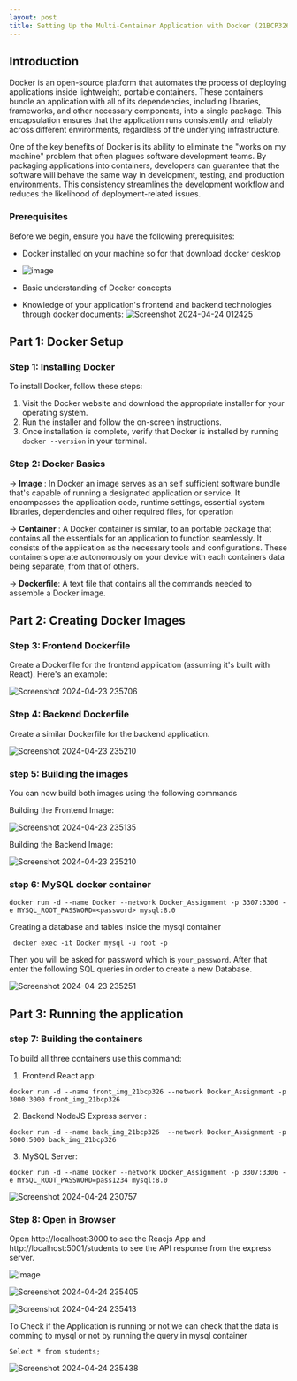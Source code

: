 ```yaml
---
layout: post
title: Setting Up the Multi-Container Application with Docker (21BCP326)
---
```



## Introduction
Docker is an open-source platform that automates the process of deploying applications inside lightweight, portable containers. These containers bundle an application with all of its dependencies, including libraries, frameworks, and other necessary components, into a single package. This encapsulation ensures that the application runs consistently and reliably across different environments, regardless of the underlying infrastructure.

One of the key benefits of Docker is its ability to eliminate the "works on my machine" problem that often plagues software development teams. By packaging applications into containers, developers can guarantee that the software will behave the same way in development, testing, and production environments. This consistency streamlines the development workflow and reduces the likelihood of deployment-related issues.

### Prerequisites
Before we begin, ensure you have the following prerequisites:
- Docker installed on your machine so for that download docker desktop
- ![image](https://github.com/Aaryan33/aaryan33.github.io/assets/97274994/b9fb5247-b4af-4291-b4ca-81b59456071b
)

- Basic understanding of Docker concepts 
- Knowledge of your application's frontend and backend technologies through docker documents: 
![Screenshot 2024-04-24 012425](https://github.com/Aaryan33/aaryan33.github.io/assets/97274994/01bb8642-82f8-4982-b470-fdf555026c6b
)



## Part 1: Docker Setup
### Step 1: Installing Docker
To install Docker, follow these steps:
1. Visit the Docker website and download the appropriate installer for your operating system.
2. Run the installer and follow the on-screen instructions.
3. Once installation is complete, verify that Docker is installed by running `docker --version` in your terminal.

### Step 2: Docker Basics

-> **Image** : In Docker an image serves as an self sufficient software bundle that's capable of running a designated application or service. It encompasses the application code, runtime settings, essential system libraries, dependencies and other required files, for operation

-> **Container**  :  A Docker container is similar, to an portable package that contains all the essentials for an application to function seamlessly. It consists of the application as the necessary tools and configurations. These containers operate autonomously on your device with each containers data being separate, from that of others.

-> **Dockerfile**: A text file that contains all the commands needed to assemble a Docker image.

## Part 2: Creating Docker Images
### Step 3: Frontend Dockerfile
Create a Dockerfile for the frontend application (assuming it's built with React). Here's an example:
  
![Screenshot 2024-04-23 235706](https://github.com/Aaryan33/aaryan33.github.io/assets/97274994/7fb6f66a-8020-4124-b08e-296d60d125b5
)



### Step 4: Backend Dockerfile
Create a similar Dockerfile for the backend application.

![Screenshot 2024-04-23 235210](https://github.com/Aaryan33/aaryan33.github.io/assets/97274994/9b9f6949-b328-4c66-9a35-5fd0acd007e8
)




### step 5: Building the images

You can now build both images using the following commands

Building the Frontend Image:

![Screenshot 2024-04-23 235135](https://github.com/Aaryan33/aaryan33.github.io/assets/97274994/ad9d1b55-9f32-45f4-b377-3b2d52f35fe0
)


Building the Backend Image:

![Screenshot 2024-04-23 235210](https://github.com/Aaryan33/aaryan33.github.io/assets/97274994/9b9f6949-b328-4c66-9a35-5fd0acd007e8)



### step 6: MySQL docker  container

```
docker run -d --name Docker --network Docker_Assignment -p 3307:3306 -e MYSQL_ROOT_PASSWORD=<password> mysql:8.0
```

Creating a database and tables inside the mysql container 

```
 docker exec -it Docker mysql -u root -p
 ```
 Then you will be asked for password which is  `your_password`. 
 After that enter the following SQL queries in order to create a new Database.

![Screenshot 2024-04-23 235251](https://github.com/Aaryan33/aaryan33.github.io/assets/97274994/fb874137-577e-4306-a02d-3cf70f9bfda7
)



## Part 3:  Running the application 
### step 7: Building the containers 
To build all three containers use this command:

1. Frontend  React app:
```
docker run -d --name front_img_21bcp326 --network Docker_Assignment -p 3000:3000 front_img_21bcp326
```

2. Backend NodeJS Express server :
```
docker run -d --name back_img_21bcp326  --network Docker_Assignment -p 5000:5000 back_img_21bcp326 
```
3. MySQL Server:
```
docker run -d --name Docker --network Docker_Assignment -p 3307:3306 -e MYSQL_ROOT_PASSWORD=pass1234 mysql:8.0
```
![Screenshot 2024-04-24 230757](https://github.com/Aaryan33/aaryan33.github.io/assets/97274994/9754d61f-10ea-4a4c-b6d3-26d490f8736f
)


### Step 8: Open in Browser
Open http://localhost:3000 to see the Reacjs App and http://localhost:5001/students to see the API response from the express server.

![image](https://github.com/Aaryan33/aaryan33.github.io/assets/97274994/8eb8bda0-57b6-47fd-853f-d8ffcc3e52b5
)


![Screenshot 2024-04-24 235405](https://github.com/Aaryan33/aaryan33.github.io/assets/97274994/8bf53eb8-71d5-44e4-a648-6a8ac8af4ce8
)

![Screenshot 2024-04-24 235413](https://github.com/Aaryan33/aaryan33.github.io/assets/97274994/5f2cc062-69bf-4135-a01f-982d66f28bd2
)



To Check if the Application is running or not we can check that the data is comming to mysql or not by running the query in mysql container 

```
Select * from students;
```

![Screenshot 2024-04-24 235438](https://github.com/Aaryan33/aaryan33.github.io/assets/97274994/116ee0b0-1105-44eb-b1a1-5d48a431856a
)
